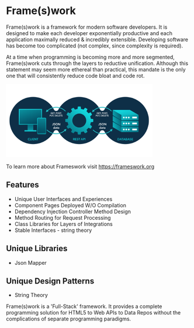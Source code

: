 # Frame(s)work
 
Frame(s)work is a framework for modern software developers. It is designed to make each developer exponentially productive and each application maximally reduced & incredibly extensible. Developing software has become too complicated (not complex, since complexity is required). 

At a time when programming is becoming more and more segmented, Frame(s)work cuts through the layers to reductive unification. Although this statement may seem more ethereal than practical, this mandate is the only one that will consistently reduce code bloat and code rot.

<kbd> <img src="https://github.com/wraptor66/Frameswork/blob/master/modernapptiers.png" width="400" alt="alt text"/></kbd>

To learn more about Frameswork visit https://frameswork.org

## Features 
 
- Unique User Interfaces and Experiences 
- Component Pages Deployed W/O Compilation
- Dependency Injection Controller Method Design
- Method Routing for Request Processing
- Class Libraries for Layers of Integrations
- Stable Interfaces - string theory

## Unique Libraries 
- Json Mapper 

## Unique Design Patterns 
- String Theory
  
Frame(s)work is a 'Full-Stack' framework. It provides a complete programming solution for HTML5 to Web APIs to Data Repos without the complications of separate programming paradigms. 


